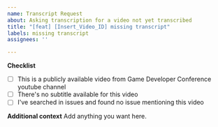 ```yaml
---
name: Transcript Request
about: Asking transcription for a video not yet transcribed
title: "[feat] [Insert_Video_ID] missing transcript"
labels: missing transcript
assignees: ''

---
```


**Checklist**
<!-- Only submit when all three checked -->
- [ ] This is a publicly available video from Game Developer Conference youtube channel
- [ ] There's no subtitle available for this video
- [ ] I've searched in issues and found no issue mentioning this video

**Additional context**
Add anything you want here.
